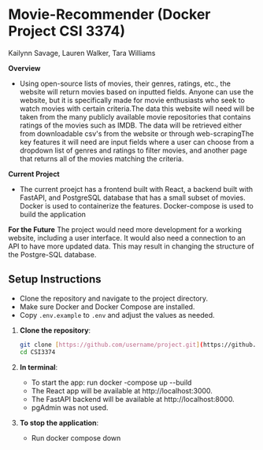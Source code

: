 # Movie-Recommender (Docker Project CSI 3374)
Kailynn Savage, Lauren Walker, Tara Williams 

**Overview**
* Using open-source lists of movies, their genres, ratings, etc., the website will return movies based on inputted fields. Anyone can use the website, but it is specifically made for movie enthusiasts who seek to watch movies with certain criteria.The data this website will need will be taken from the many publicly available movie repositories that contains ratings of the movies such as IMDB. The data will be retrieved either from downloadable csv's from the website or through web-scrapingThe key features it will need are input fields where a user can choose from a dropdown list of genres and ratings to filter movies, and another page that returns all of the movies matching the criteria.


**Current Project**
* The current proejct has a frontend built with React, a backend built with FastAPI, and PostgreSQL database that has a small subset of movies. Docker is used to containerize the features. Docker-compose is used to build the application 

**For the Future**
The project would need more development for a working website, including a user interface. It would also need a connection to an API to have more updated data. This may result in changing the structure of the Postgre-SQL database. 

## Setup Instructions
*  Clone the repository and navigate to the project directory.
*  Make sure Docker and Docker Compose are installed.
*  Copy `.env.example` to `.env` and adjust the values as needed.


1. **Clone the repository**:
   ```bash
   git clone [https://github.com/username/project.git](https://github.com/laurengxwalker/CSI3374.git)
   cd CSI3374

2. **In terminal**:
   * To start the app: run docker -compose up --build
   * The React app will be available at http://localhost:3000.
   * The FastAPI backend will be available at http://localhost:8000.
   * pgAdmin was not used. 
  
4. **To stop the application**:
   * Run docker compose down 
